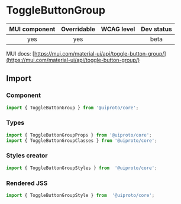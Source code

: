 # ToggleButtonGroup

MUI component | Overridable | WCAG level | Dev status
:-----------: | :---------: | :--------: | :------------:
yes | yes | | beta

MUI docs: [https://mui.com/material-ui/api/toggle-button-group/](https://mui.com/material-ui/api/toggle-button-group/)

## Import

### Component
```javascript
import { ToggleButtonGroup } from '@uiproto/core';
```
### Types
```javascript
import { ToggleButtonGroupProps } from '@uiproto/core';
import { ToggleButtonGroupClasses } from '@uiproto/core';
```

### Styles creator
```javascript
import { ToggleButtonGroupStyles } from  '@uiproto/core';
```

### Rendered JSS
```javascript
import { ToggleButtonGroupStyle } from  '@uiproto/core';
```
